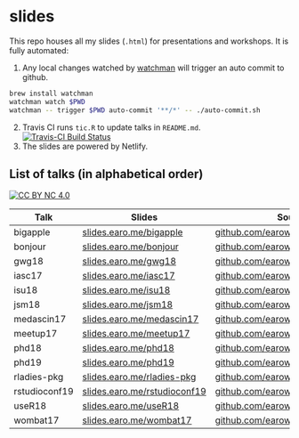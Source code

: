 # slides

This repo houses all my slides (`.html`) for presentations and workshops. It is fully automated:

1. Any local changes watched by [watchman](https://facebook.github.io/watchman/) will trigger an auto commit to github.

```sh
brew install watchman
watchman watch $PWD
watchman -- trigger $PWD auto-commit '**/*' -- ./auto-commit.sh
```

2. Travis CI runs `tic.R` to update talks in `README.md`. [![Travis-CI Build Status](https://travis-ci.org/earowang/slides.svg?branch=master)](https://travis-ci.org/earowang/slides)
3. The slides are powered by Netlify.

## List of talks (in alphabetical order)

[![CC BY NC 4.0](https://img.shields.io/badge/License-CC%20BY%20NC%204.0-green.svg)](https://creativecommons.org/licenses/by-nc/4.0/)

| Talk        | Slides      | Source |
| ----------- | ----------- | ------ |
| bigapple | [slides.earo.me/bigapple](https://slides.earo.me/bigapple) | [github.com/earowang/bigapple](https://github.com/earowang/bigapple)
| bonjour | [slides.earo.me/bonjour](https://slides.earo.me/bonjour) | [github.com/earowang/bonjour](https://github.com/earowang/bonjour)
| gwg18 | [slides.earo.me/gwg18](https://slides.earo.me/gwg18) | [github.com/earowang/gwg18](https://github.com/earowang/gwg18)
| iasc17 | [slides.earo.me/iasc17](https://slides.earo.me/iasc17) | [github.com/earowang/iasc17](https://github.com/earowang/iasc17)
| isu18 | [slides.earo.me/isu18](https://slides.earo.me/isu18) | [github.com/earowang/isu18](https://github.com/earowang/isu18)
| jsm18 | [slides.earo.me/jsm18](https://slides.earo.me/jsm18) | [github.com/earowang/jsm18](https://github.com/earowang/jsm18)
| medascin17 | [slides.earo.me/medascin17](https://slides.earo.me/medascin17) | [github.com/earowang/medascin17](https://github.com/earowang/medascin17)
| meetup17 | [slides.earo.me/meetup17](https://slides.earo.me/meetup17) | [github.com/earowang/meetup17](https://github.com/earowang/meetup17)
| phd18 | [slides.earo.me/phd18](https://slides.earo.me/phd18) | [github.com/earowang/phd18](https://github.com/earowang/phd18)
| phd19 | [slides.earo.me/phd19](https://slides.earo.me/phd19) | [github.com/earowang/phd19](https://github.com/earowang/phd19)
| rladies-pkg | [slides.earo.me/rladies-pkg](https://slides.earo.me/rladies-pkg) | [github.com/earowang/rladies-pkg](https://github.com/earowang/rladies-pkg)
| rstudioconf19 | [slides.earo.me/rstudioconf19](https://slides.earo.me/rstudioconf19) | [github.com/earowang/rstudioconf19](https://github.com/earowang/rstudioconf19)
| useR18 | [slides.earo.me/useR18](https://slides.earo.me/useR18) | [github.com/earowang/useR18](https://github.com/earowang/useR18)
| wombat17 | [slides.earo.me/wombat17](https://slides.earo.me/wombat17) | [github.com/earowang/wombat17](https://github.com/earowang/wombat17)
